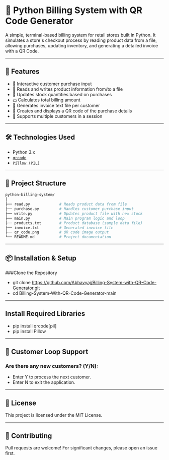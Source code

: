 # 🧾 Python Billing System with QR Code Generator

A simple, terminal-based billing system for retail stores built in Python. It simulates a store's checkout process by reading product data from a file, allowing purchases, updating inventory, and generating a detailed invoice with a QR Code.

---

## 📌 Features

- 🛒 Interactive customer purchase input
- 📂 Reads and writes product information from/to a file
- 🔄 Updates stock quantities based on purchases
- 💵 Calculates total billing amount
- 🧾 Generates invoice text file per customer
- 📱 Creates and displays a QR code of the purchase details
- 👤 Supports multiple customers in a session

---

## 🛠️ Technologies Used

- Python 3.x
- [`qrcode`](https://pypi.org/project/qrcode/)
- [`Pillow (PIL)`](https://pypi.org/project/Pillow/)

---

## 📁 Project Structure

```bash
python-billing-system/
│
├── read.py             # Reads product data from file
├── purchase.py         # Handles customer purchase input
├── write.py            # Updates product file with new stock
├── main.py             # Main program logic and loop
├── products.txt        # Product database (sample data file)
├── invoice.txt         # Generated invoice file
├── qr_code.png         # QR code image output
└── README.md           # Project documentation

```

---
## 📦 Installation & Setup
###Clone the Repository

- git clone https://github.com/Abhavyaj/Billing-System-with-QR-Code-Generator.git
- cd Billing-System-With-QR-Code-Generator-main

---

## Install Required Libraries

- pip install qrcode[pil]
- pip install Pillow

---

## 🔁 Customer Loop Support

### Are there any new customers? (Y/N):
- Enter Y to process the next customer.
- Enter N to exit the application.

--- 

## 📄 License
This project is licensed under the MIT License.

---

## 🤝 Contributing
Pull requests are welcome! For significant changes, please open an issue first.
